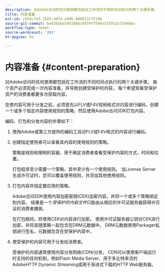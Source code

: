 ```yaml
---
description: 对Adobe访问的任何使用都包括在工作流的不同时间点执行的两个关键步骤。 每个资产必须完成一次内容准备，并导致创建受保护的内容。 每个希望观看受保护资产的消费者都要多次获取内容。
title: 内容准备
exl-id: c658c7e9-2583-4d74-a94b-800023cf5196
source-git-commit: be43bbbd1051886c8979ff590a3197b2a7249b6a
workflow-type: tm+mt
source-wordcount: '391'
ht-degree: 0%

---
```


# 内容准备 {#content-preparation}

对Adobe访问的任何使用都包括在工作流的不同时间点执行的两个关键步骤。 每个资产必须完成一次内容准备，并导致创建受保护的内容。 每个希望观看受保护资产的消费者都要多次获取内容。

在使内容可用于分发之前，必须首先以FLV或F4V视频格式对内容进行编码，创建一个或多个指定内容使用规则的策略，然后使用Adobe访问SDK打包内容。

编码、打包和分发内容的步骤如下：

1. 使用Adobe或第三方提供的编码工具对FLV或F4V格式的内容进行编码。
1. 创建指定使用者可以查看其内容的使用规则的策略。

   策略是规则和限制的容器，用于确定消费者查看受保护内容的方式、时间和位置。

   打包程序至少需要一个策略，其中至少有一个使用规则。 当License Server生成许可证时，您可以覆盖使用规则，并添加其他使用规则。

1. 打包内容并指定要应用的策略。

   Adobe访问SDK使用内容加密密钥(CEK)加密内容，并将一个或多个策略绑定到内容。 结果是一个*受保护的内容文件*只能由从相应的许可证服务器获得许可证的消费者播放。

   在打包期间，将使用CEK对内容进行加密。 使用许可证服务器公钥对CEK进行加密，并将其随策略一起包含在DRM元数据中。 DRM元数据使用Packager私钥进行签名，元数据包含在受保护内容中。

1. 使受保护的内容可用于分发给消费者。

   受保护的内容通常使用内容分发网络(CDN)分发。 CDN可以使用客户端运行时支持的任何机制，例如Flash Media Server、用于多比特率流的AdobeHTTP Dynamic Streaming或用于渐进式下载的HTTP Web服务器。
